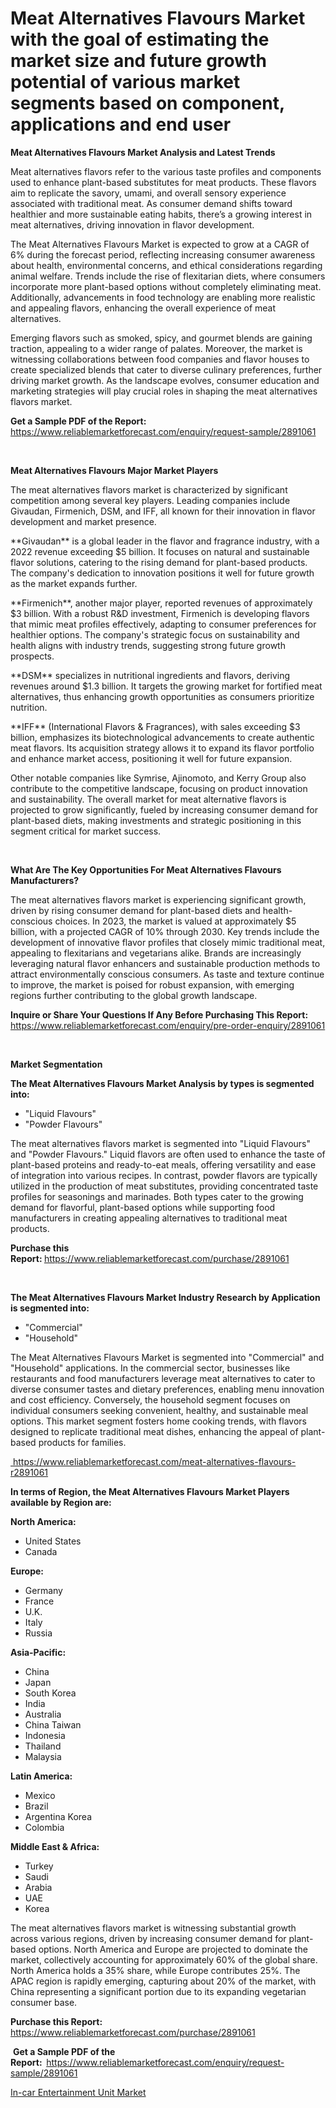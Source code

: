 <p><h1>Meat Alternatives Flavours Market with the goal of estimating the market size and future growth potential of various market segments based on component, applications and end user</h1></p><p><strong>Meat Alternatives Flavours Market Analysis and Latest Trends</strong></p>
<p><p>Meat alternatives flavors refer to the various taste profiles and components used to enhance plant-based substitutes for meat products. These flavors aim to replicate the savory, umami, and overall sensory experience associated with traditional meat. As consumer demand shifts toward healthier and more sustainable eating habits, there’s a growing interest in meat alternatives, driving innovation in flavor development.</p><p>The Meat Alternatives Flavours Market is expected to grow at a CAGR of 6% during the forecast period, reflecting increasing consumer awareness about health, environmental concerns, and ethical considerations regarding animal welfare. Trends include the rise of flexitarian diets, where consumers incorporate more plant-based options without completely eliminating meat. Additionally, advancements in food technology are enabling more realistic and appealing flavors, enhancing the overall experience of meat alternatives.</p><p>Emerging flavors such as smoked, spicy, and gourmet blends are gaining traction, appealing to a wider range of palates. Moreover, the market is witnessing collaborations between food companies and flavor houses to create specialized blends that cater to diverse culinary preferences, further driving market growth. As the landscape evolves, consumer education and marketing strategies will play crucial roles in shaping the meat alternatives flavors market.</p></p>
<p><strong>Get a Sample PDF of the Report:&nbsp;</strong> <a href="https://www.reliablemarketforecast.com/enquiry/request-sample/2891061?utm_campaign=2803&utm_medium=2&utm_source=Github&utm_content=ia&utm_term=14032025&utm_id=meat-alternatives-flavours">https://www.reliablemarketforecast.com/enquiry/request-sample/2891061</a></p>
<p>&nbsp;</p>
<p><strong>Meat Alternatives Flavours Major Market Players</strong></p>
<p><p>The meat alternatives flavors market is characterized by significant competition among several key players. Leading companies include Givaudan, Firmenich, DSM, and IFF, all known for their innovation in flavor development and market presence.</p><p>**Givaudan** is a global leader in the flavor and fragrance industry, with a 2022 revenue exceeding $5 billion. It focuses on natural and sustainable flavor solutions, catering to the rising demand for plant-based products. The company's dedication to innovation positions it well for future growth as the market expands further.</p><p>**Firmenich**, another major player, reported revenues of approximately $3 billion. With a robust R&D investment, Firmenich is developing flavors that mimic meat profiles effectively, adapting to consumer preferences for healthier options. The company's strategic focus on sustainability and health aligns with industry trends, suggesting strong future growth prospects.</p><p>**DSM** specializes in nutritional ingredients and flavors, deriving revenues around $1.3 billion. It targets the growing market for fortified meat alternatives, thus enhancing growth opportunities as consumers prioritize nutrition. </p><p>**IFF** (International Flavors & Fragrances), with sales exceeding $3 billion, emphasizes its biotechnological advancements to create authentic meat flavors. Its acquisition strategy allows it to expand its flavor portfolio and enhance market access, positioning it well for future expansion.</p><p>Other notable companies like Symrise, Ajinomoto, and Kerry Group also contribute to the competitive landscape, focusing on product innovation and sustainability. The overall market for meat alternative flavors is projected to grow significantly, fueled by increasing consumer demand for plant-based diets, making investments and strategic positioning in this segment critical for market success.</p></p>
<p>&nbsp;</p>
<p><strong>What Are The Key Opportunities For Meat Alternatives Flavours Manufacturers?</strong></p>
<p><p>The meat alternatives flavors market is experiencing significant growth, driven by rising consumer demand for plant-based diets and health-conscious choices. In 2023, the market is valued at approximately $5 billion, with a projected CAGR of 10% through 2030. Key trends include the development of innovative flavor profiles that closely mimic traditional meat, appealing to flexitarians and vegetarians alike. Brands are increasingly leveraging natural flavor enhancers and sustainable production methods to attract environmentally conscious consumers. As taste and texture continue to improve, the market is poised for robust expansion, with emerging regions further contributing to the global growth landscape.</p></p>
<p><strong>Inquire or Share Your Questions If Any Before Purchasing This Report:</strong> <a href="https://www.reliablemarketforecast.com/enquiry/pre-order-enquiry/2891061?utm_campaign=2803&utm_medium=2&utm_source=Github&utm_content=ia&utm_term=14032025&utm_id=meat-alternatives-flavours">https://www.reliablemarketforecast.com/enquiry/pre-order-enquiry/2891061</a></p>
<p>&nbsp;</p>
<p><strong>Market Segmentation</strong></p>
<p><strong>The Meat Alternatives Flavours Market Analysis by types is segmented into:</strong></p>
<p><ul><li>"Liquid Flavours"</li><li>"Powder Flavours"</li></ul></p>
<p><p>The meat alternatives flavors market is segmented into "Liquid Flavours" and "Powder Flavours." Liquid flavors are often used to enhance the taste of plant-based proteins and ready-to-eat meals, offering versatility and ease of integration into various recipes. In contrast, powder flavors are typically utilized in the production of meat substitutes, providing concentrated taste profiles for seasonings and marinades. Both types cater to the growing demand for flavorful, plant-based options while supporting food manufacturers in creating appealing alternatives to traditional meat products.</p></p>
<p><strong>Purchase this Report:&nbsp;</strong><a href="https://www.reliablemarketforecast.com/purchase/2891061?utm_campaign=2803&utm_medium=2&utm_source=Github&utm_content=ia&utm_term=14032025&utm_id=meat-alternatives-flavours">https://www.reliablemarketforecast.com/purchase/2891061</a></p>
<p>&nbsp;</p>
<p><strong>The Meat Alternatives Flavours Market Industry Research by Application is segmented into:</strong></p>
<p><ul><li>"Commercial"</li><li>"Household"</li></ul></p>
<p><p>The Meat Alternatives Flavours Market is segmented into "Commercial" and "Household" applications. In the commercial sector, businesses like restaurants and food manufacturers leverage meat alternatives to cater to diverse consumer tastes and dietary preferences, enabling menu innovation and cost efficiency. Conversely, the household segment focuses on individual consumers seeking convenient, healthy, and sustainable meal options. This market segment fosters home cooking trends, with flavors designed to replicate traditional meat dishes, enhancing the appeal of plant-based products for families.</p></p>
<p><a href="https://www.reliablemarketforecast.com/meat-alternatives-flavours-r2891061?utm_campaign=2803&utm_medium=2&utm_source=Github&utm_content=ia&utm_term=14032025&utm_id=meat-alternatives-flavours">&nbsp;https://www.reliablemarketforecast.com/meat-alternatives-flavours-r2891061</a></p>
<p><strong>In terms of Region, the Meat Alternatives Flavours Market Players available by Region are:</strong></p>
<p>
    <p> <strong> North America: </strong>
        <ul>
            <li>United States</li>
            <li>Canada</li>
        </ul>
        </p> 
    <p> <strong> Europe: </strong>
        <ul>
            <li>Germany</li>
            <li>France</li>
            <li>U.K.</li>
            <li>Italy</li>
            <li>Russia</li>
        </ul>
        </p> 
    <p> <strong> Asia-Pacific: </strong>
        <ul>
            <li>China</li>
            <li>Japan</li>
            <li>South Korea</li>
            <li>India</li>
            <li>Australia</li>
            <li>China Taiwan</li>
            <li>Indonesia</li>
            <li>Thailand</li>
            <li>Malaysia</li>
        </ul>
        </p> 
    <p> <strong> Latin America: </strong>
        <ul>
            <li>Mexico</li>
            <li>Brazil</li>
            <li>Argentina Korea</li>
            <li>Colombia</li>
        </ul>
        </p> 
    <p> <strong> Middle East & Africa: </strong>
        <ul>
            <li>Turkey</li>
            <li>Saudi</li>
            <li>Arabia</li>
            <li>UAE</li>
            <li>Korea</li>
        </ul>
    </p>
    </p>
<p><p>The meat alternatives flavors market is witnessing substantial growth across various regions, driven by increasing consumer demand for plant-based options. North America and Europe are projected to dominate the market, collectively accounting for approximately 60% of the global share. North America holds a 35% share, while Europe contributes 25%. The APAC region is rapidly emerging, capturing about 20% of the market, with China representing a significant portion due to its expanding vegetarian consumer base.</p></p>
<p><strong>Purchase this Report: </strong><a href="https://www.reliablemarketforecast.com/purchase/2891061?utm_campaign=2803&utm_medium=2&utm_source=Github&utm_content=ia&utm_term=14032025&utm_id=meat-alternatives-flavours">https://www.reliablemarketforecast.com/purchase/2891061</a></p>
<p>&nbsp;<strong>Get a Sample PDF of the Report:&nbsp;&nbsp;</strong><a href="https://www.reliablemarketforecast.com/enquiry/request-sample/2891061?utm_campaign=2803&utm_medium=2&utm_source=Github&utm_content=ia&utm_term=14032025&utm_id=meat-alternatives-flavours">https://www.reliablemarketforecast.com/enquiry/request-sample/2891061</a></p>
<p><strong></strong></p>
<p><p><a href="https://github.com/failarustic/Market-Research-Report-List-1/blob/main/in-car-entertainment-unit-market.md?utm_campaign=2803&utm_medium=2&utm_source=Github&utm_content=ia&utm_term=14032025&utm_id=meat-alternatives-flavours">In-car Entertainment Unit Market</a></p></p>